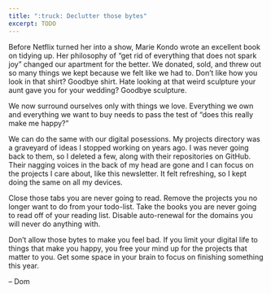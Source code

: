 ```yaml
---
title: ":truck: Declutter those bytes"
excerpt: TODO
---
```

Before Netflix turned her into a show, Marie Kondo wrote an excellent book on tidying up. Her philosophy of “get rid of everything that does not spark joy” changed our apartment for the better. We donated, sold, and threw out so many things we kept because we felt like we had to. Don’t like how you look in that shirt? Goodbye shirt. Hate looking at that weird sculpture your aunt gave you for your wedding? Goodbye sculpture.

We now surround ourselves only with things we love. Everything we own and everything we want to buy needs to pass the test of “does this really make me happy?”

We can do the same with our digital posessions. My projects directory was a graveyard of ideas I stopped working on years ago. I was never going back to them, so I deleted a few, along with their repositories on GitHub. Their nagging voices in the back of my head are gone and I can focus on the projects I care about, like this newsletter. It felt refreshing, so I kept doing the same on all my devices.

Close those tabs you are never going to read. Remove the projects you no longer want to do from your todo-list. Take the books you are never going to read off of your reading list. Disable auto-renewal for the domains you will never do anything with.

Don’t allow those bytes to make you feel bad. If you limit your digital life to things that make you happy, you free your mind up for the projects that matter to you. Get some space in your brain to focus on finishing something this year.

– Dom
